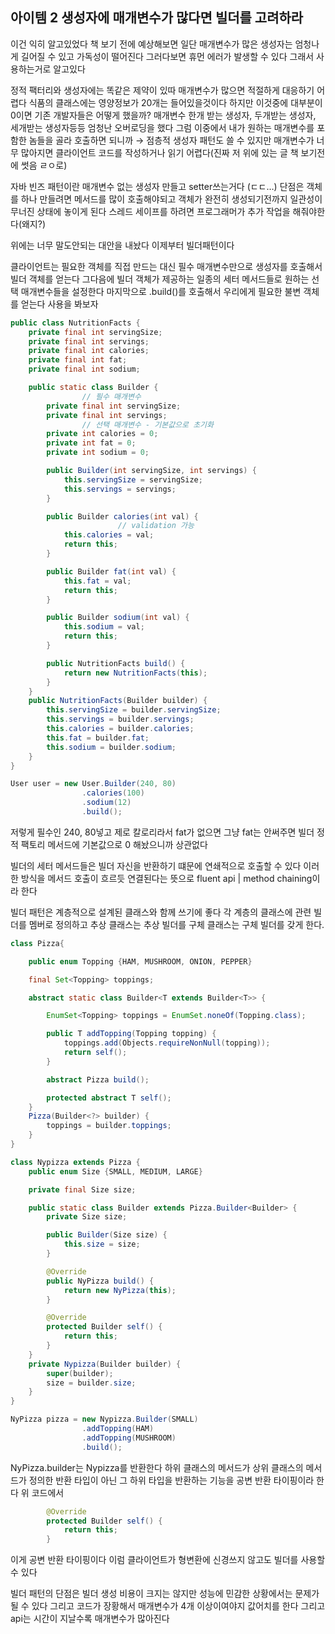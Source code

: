 ## 아이템 2 생성자에 매개변수가 많다면 빌더를 고려하라

이건 익히 알고있었다 책 보기 전에 예상해보면 일단 매개변수가 많은 생성자는 엄청나게 길어질 수 있고 가독성이 떨어진다 그러다보면 휴먼 에러가 발생할 수 있다 그래서 사용하는거로 알고있다

정적 팩터리와 생성자에는 똑같은 제약이 있따 매개변수가 많으면 적절하게 대응하기 어렵다 식품의 클래스에는 영양정보가 20개는 들어있을것이다 하지만 이것중에 대부분이 0이면 기존 개발자들은 어떻게 했을까? 매개변수 한개 받는 생성자, 두개받는 생성자, 세개받는 생성자등등 엄청난 오버로딩을 했다 그럼 이중에서 내가 원하는 매개변수를 포함한 놈들을 골라 호출하면 되니까 → 점층적 생성자 패턴도 쓸 수 있지만 매개변수가 너무 많아지면 클라이언트 코드를 작성하거나 읽기 어렵다(진짜 저 위에 있는 글 책 보기전에 썻음 ㄹㅇ로)

자바 빈즈 패턴이란 매개변수 없는 생성자 만들고 setter쓰는거다 (ㄷㄷ…) 단점은 객체를 하나 만들려면 메서드를 많이 호출해야되고 객체가 완전히 생성되기전까지 일관성이 무너진 상태에 놓이게 된다 스레드 세이프를 하려면 프로그래머가 추가 작업을 해줘야한다(왜지?)

위에는 너무 말도안되는 대안을 내놨다 이제부터 빌더패턴이다

클라이언트는 필요한 객체를 직접 만드는 대신 필수 매개변수만으로 생성자를 호출해서 빌더 객체를 얻는다 그다음에 빌더 객체가 제공하는 일종의 세터 메서드들로 원하는 선택 매개변수들을 설정한다 마지막으로 .build()를 호출해서 우리에게 필요한 불변 객체를 얻는다 사용을 봐보자

```java
public class NutritionFacts {
    private final int servingSize;
    private final int servings;
    private final int calories;
    private final int fat;
    private final int sodium;

    public static class Builder {
				// 필수 매개변수
        private final int servingSize;
        private final int servings;
				// 선택 매개변수 - 기본값으로 초기화
        private int calories = 0;
        private int fat = 0;
        private int sodium = 0;

        public Builder(int servingSize, int servings) {
            this.servingSize = servingSize;
            this.servings = servings;
        }

        public Builder calories(int val) {
						// validation 가능
            this.calories = val;
            return this;
        }

        public Builder fat(int val) {
            this.fat = val;
            return this;
        }

        public Builder sodium(int val) {
            this.sodium = val;
            return this;
        }

        public NutritionFacts build() {
            return new NutritionFacts(this);
        }
    }
    public NutritionFacts(Builder builder) {
        this.servingSize = builder.servingSize;
        this.servings = builder.servings;
        this.calories = builder.calories;
        this.fat = builder.fat;
        this.sodium = builder.sodium;
    }
}

User user = new User.Builder(240, 80)
                .calories(100)
                .sodium(12)
                .build();
```

저렇게 필수인 240, 80넣고 제로 칼로리라서 fat가 없으면 그냥 fat는 안써주면 빌더 정적 팩토리 메서드에 기본값으로 0 해놨으니까 상관없다

빌더의 세터 메서드들은 빌더 자신을 반환하기 떄문에 연쇄적으로 호출할 수 있다 이러한 방식을 메서드 호출이 흐르듯 연결된다는 뜻으로 fluent api | method chaining이라 한다

빌더 패턴은 계층적으로 설계된 클래스와 함께 쓰기에 좋다 각 계층의 클래스에 관련 빌더를 멤버로 정의하고 추상 클래스는 추상 빌더를 구체 클래스는 구체 빌더를 갖게 한다.

```java
class Pizza{

    public enum Topping {HAM, MUSHROOM, ONION, PEPPER}

    final Set<Topping> toppings;

    abstract static class Builder<T extends Builder<T>> {

        EnumSet<Topping> toppings = EnumSet.noneOf(Topping.class);

        public T addTopping(Topping topping) {
            toppings.add(Objects.requireNonNull(topping));
            return self();
        }

        abstract Pizza build();

        protected abstract T self();
    }
    Pizza(Builder<?> builder) {
        toppings = builder.toppings;
    }
}

class Nypizza extends Pizza {
    public enum Size {SMALL, MEDIUM, LARGE}

    private final Size size;

    public static class Builder extends Pizza.Builder<Builder> {
        private Size size;

        public Builder(Size size) {
            this.size = size;
        }

        @Override
        public NyPizza build() {
            return new NyPizza(this);
        }

        @Override
        protected Builder self() {
            return this;
        }
    }
    private Nypizza(Builder builder) {
        super(builder);
        size = builder.size;
    }
}

NyPizza pizza = new Nypizza.Builder(SMALL)
                .addTopping(HAM)
                .addTopping(MUSHROOM)
                .build();
```

NyPizza.builder는 Nypizza를 반환한다 하위 클래스의 메서드가 상위 클래스의 메서드가 정의한 반환 타입이 아닌 그 하위 타입을 반환하는 기능을 공변 반환 타이핑이라 한다 위 코드에서

```java
        @Override
        protected Builder self() {
            return this;
        }
```

이게 공변 반환 타이핑이다 이럼 클라이언트가 형변환에 신경쓰지 않고도 빌더를 사용할 수 있다

빌더 패턴의 단점은 빌더 생성 비용이 크지는 않지만 성능에 민감한 상황에서는 문제가될 수 있다 그리고 코드가 장황해서 매개변수가 4개 이상이여야지 값어치를 한다 그리고 api는 시간이 지날수록 매개변수가 많아진다